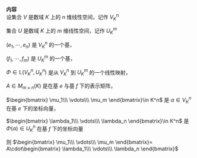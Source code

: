 **内容**  
设集合 $V$ 是数域 $K$ 上的 $n$ 维线性空间，记作 $V^n_K$  
  
集合 $U$ 是数域 $K$ 上的 $m$ 维线性空间，记作 $U^m_K$  
  
$(e_1,\cdots,e_n)$ 是 $V_K^n$ 的一个基，  
  
$(f_1,\cdots,f_m)$ 是 $U_K^m$ 的一个基，  
  
$\Phi\in\mathbb{L}(V_K^n,U_K^n)$ 是从 $V_K^n$ 到 $U_K^m$ 的一个线性映射，  
  
$A\in M_{m\times n}(K)$ 是在基 $e$ 与基 $f$ 下的表示矩阵，  
  
$\begin{bmatrix}  
\mu_1\\\ \vdots\\\ \mu_m  
\end{bmatrix}\in K^n$ 是 $\alpha\in V_K^n$ 在基 $e$ 下的坐标向量，  
  
$\begin{bmatrix}  
\lambda_1\\\ \vdots\\\ \lambda_n  
\end{bmatrix}\in K^n$ 是 $\Phi(\alpha)\in U_K^n$ 在基 $f$ 下的坐标向量  
  
则 $\begin{bmatrix}  
\mu_1\\\ \vdots\\\ \mu_m  
\end{bmatrix}=  
A\cdot\begin{bmatrix}  
\lambda_1\\\ \vdots\\\ \lambda_n  
\end{bmatrix}$  
  
